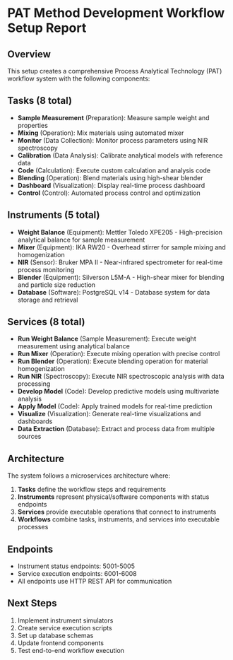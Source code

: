 
# PAT Method Development Workflow Setup Report

## Overview
This setup creates a comprehensive Process Analytical Technology (PAT) workflow system with the following components:

## Tasks (8 total)
- **Sample Measurement** (Preparation): Measure sample weight and properties
- **Mixing** (Operation): Mix materials using automated mixer
- **Monitor** (Data Collection): Monitor process parameters using NIR spectroscopy
- **Calibration** (Data Analysis): Calibrate analytical models with reference data
- **Code** (Calculation): Execute custom calculation and analysis code
- **Blending** (Operation): Blend materials using high-shear blender
- **Dashboard** (Visualization): Display real-time process dashboard
- **Control** (Control): Automated process control and optimization

## Instruments (5 total)
- **Weight Balance** (Equipment): Mettler Toledo XPE205 - High-precision analytical balance for sample measurement
- **Mixer** (Equipment): IKA RW20 - Overhead stirrer for sample mixing and homogenization
- **NIR** (Sensor): Bruker MPA II - Near-infrared spectrometer for real-time process monitoring
- **Blender** (Equipment): Silverson L5M-A - High-shear mixer for blending and particle size reduction
- **Database** (Software): PostgreSQL v14 - Database system for data storage and retrieval

## Services (8 total)
- **Run Weight Balance** (Sample Measurement): Execute weight measurement using analytical balance
- **Run Mixer** (Operation): Execute mixing operation with precise control
- **Run Blender** (Operation): Execute blending operation for material homogenization
- **Run NIR** (Spectroscopy): Execute NIR spectroscopic analysis with data processing
- **Develop Model** (Code): Develop predictive models using multivariate analysis
- **Apply Model** (Code): Apply trained models for real-time prediction
- **Visualize** (Visualization): Generate real-time visualizations and dashboards
- **Data Extraction** (Database): Extract and process data from multiple sources

## Architecture
The system follows a microservices architecture where:

1. **Tasks** define the workflow steps and requirements
2. **Instruments** represent physical/software components with status endpoints
3. **Services** provide executable operations that connect to instruments
4. **Workflows** combine tasks, instruments, and services into executable processes

## Endpoints
- Instrument status endpoints: 5001-5005
- Service execution endpoints: 6001-6008
- All endpoints use HTTP REST API for communication

## Next Steps
1. Implement instrument simulators
2. Create service execution scripts
3. Set up database schemas
4. Update frontend components
5. Test end-to-end workflow execution
